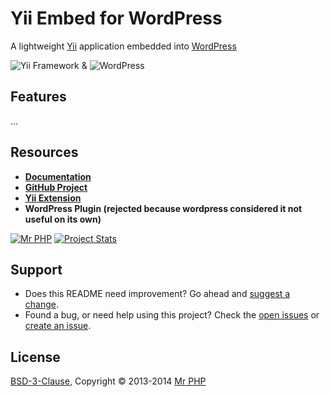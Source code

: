 # Yii Embed for WordPress

A lightweight [Yii](http://www.yiiframework.com/) application embedded into [WordPress](http://www.wordpress.org/)

![Yii Framework](https://raw.github.com/cornernote/yii-embed-wordpress/master/image/yii.png) & ![WordPress](https://raw.github.com/cornernote/yii-embed-wordpress/master/image/wordpress.png)


## Features

...


## Resources

- **[Documentation](http://cornernote.github.io/yii-embed-wordpress)**
- **[GitHub Project](https://github.com/cornernote/yii-embed-wordpress)**
- **[Yii Extension](http://www.yiiframework.com/extension/yii-embed-wordpress)**
- **WordPress Plugin (rejected because wordpress considered it not useful on its own)**

[![Mr PHP](https://raw.github.com/cornernote/mrphp-assets/master/img/code-banner.png)](http://mrphp.com.au) [![Project Stats](https://www.ohloh.net/p/yii-embed-opencart/widgets/project_thin_badge.gif)](https://www.ohloh.net/p/yii-embed-wordpress)


## Support

- Does this README need improvement?  Go ahead and [suggest a change](https://github.com/cornernote/yii-embed-wordpress/edit/master/README.md).
- Found a bug, or need help using this project?  Check the [open issues](https://github.com/cornernote/yii-embed-wordpress/issues) or [create an issue](https://github.com/cornernote/yii-embed-wordpress/issues/new).


## License

[BSD-3-Clause](https://raw.github.com/cornernote/yii-embed-wordpress/master/LICENSE), Copyright © 2013-2014 [Mr PHP](mailto:info@mrphp.com.au)
